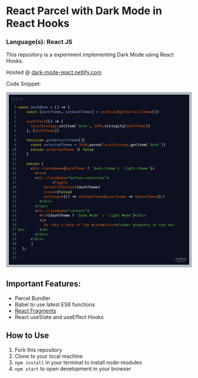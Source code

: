 # React Parcel with Dark Mode in React Hooks
### Language(s): React JS

This repository is a experiment implementing Dark Mode using React Hooks.

Hosted @ [dark-mode-react.netlify.com](https://dark-mode-react.netlify.com)

Code Snippet: 

<img src="./src/assets/images/darkMode.png">

## Important Features:
* Parcel Bundler
* Babel to use latest ES6 functions
* [React Fragments](https://reactjs.org/docs/fragments.html)
* React useState and useEffect Hooks
  
## How to Use
1. Fork this repository
2. Clone to your local machine
3. `npm install` in your terminal to install node-modules
4. `npm start` to open development in your browser
